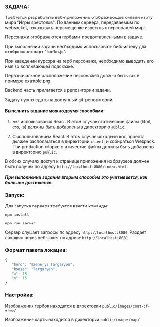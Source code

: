 ### ЗАДАЧА:
Требуется разработать веб-приложение отображающее онлайн карту мира "Игры престолов". По данным сервера, передаваемым по websocket, показывать перемещение известных персонажей мира. 

Персонажи отображаются гербами, предоставленными в задаче.

При выполнении задачи необходимо использовать библиотеку для отображения карт "leaflet.js".

При наведении курсора на герб персонажа, необходимо выводить его имя во всплывающей подсказке.

Первоначальное расположение персонажей должно быть как в примере example.png.

Backend часть прилагается в репозитории задачи.

Задачу нужно сдать на доступный git-репозиторий.


#### Выполнить задание можно двумя способами:

1. Без использования React. В этом случае статические файлы (html, css, js) должны быть добавлены в директорию `public`.

2. С использованием React. В этом случае исходный код проекта должен располагаться в директории `client`, и собираться Webpack. При production сборке статические файлы должны быть добавлены в директорию `public`.

В обоих случаях доступ к странице приложения из браузера должен быть получен по адресу `http://localhost:8080/index.html`.

##### При выполнении задания вторым способом это учитывается, как большее достижение.


### Запуск:

Для запуска сервера требуется ввести команды:

`npm install`
 
`npm run server`
 
Сервер слушает запросы по адресу `http://localhost:8080`. Раздает локацию через веб-сокет по адресу `http://localhost:8081`. 


### Формат пакета локации:

```js
{
   "hero": "Daenerys Targaryen",
   "house": "Targaryen",
   "x": 15,
   "y": 15
}
```

### Настройка:

Изображения гербов находится в директории `public/images/coat-of-arms/`

Изображение карты находится в директории `public/images/map/`
